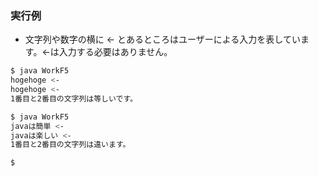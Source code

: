 ### 実行例

- 文字列や数字の横に <- とあるところはユーザーによる入力を表しています。<-は入力する必要はありません。

```sh
$ java WorkF5
hogehoge <-
hogehoge <-
1番目と2番目の文字列は等しいです。

$ java WorkF5
javaは簡単 <-
javaは楽しい <-
1番目と2番目の文字列は違います。

$
```
